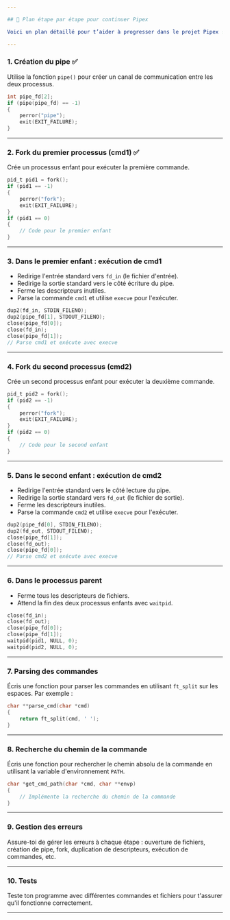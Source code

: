 ```yaml
---

## 🧭 Plan étape par étape pour continuer Pipex

Voici un plan détaillé pour t’aider à progresser dans le projet Pipex :

---
```

### 1. **Création du pipe** ✅

Utilise la fonction `pipe()` pour créer un canal de communication entre les deux processus.

```c
int pipe_fd[2];
if (pipe(pipe_fd) == -1)
{
    perror("pipe");
    exit(EXIT_FAILURE);
}
```
---

### 2. **Fork du premier processus (cmd1)** ✅

Crée un processus enfant pour exécuter la première commande.

```c
pid_t pid1 = fork();
if (pid1 == -1)
{
    perror("fork");
    exit(EXIT_FAILURE);
}
if (pid1 == 0)
{
    // Code pour le premier enfant
}
```

---

### 3. **Dans le premier enfant : exécution de cmd1**

- Redirige l'entrée standard vers `fd_in` (le fichier d'entrée).
- Redirige la sortie standard vers le côté écriture du pipe.
- Ferme les descripteurs inutiles.
- Parse la commande `cmd1` et utilise `execve` pour l'exécuter.

```c
dup2(fd_in, STDIN_FILENO);
dup2(pipe_fd[1], STDOUT_FILENO);
close(pipe_fd[0]);
close(fd_in);
close(pipe_fd[1]);
// Parse cmd1 et exécute avec execve
```

---

### 4. **Fork du second processus (cmd2)**

Crée un second processus enfant pour exécuter la deuxième commande.

```c
pid_t pid2 = fork();
if (pid2 == -1)
{
    perror("fork");
    exit(EXIT_FAILURE);
}
if (pid2 == 0)
{
    // Code pour le second enfant
}
```

---

### 5. **Dans le second enfant : exécution de cmd2**

- Redirige l'entrée standard vers le côté lecture du pipe.
- Redirige la sortie standard vers `fd_out` (le fichier de sortie).
- Ferme les descripteurs inutiles.
- Parse la commande `cmd2` et utilise `execve` pour l'exécuter.

```c
dup2(pipe_fd[0], STDIN_FILENO);
dup2(fd_out, STDOUT_FILENO);
close(pipe_fd[1]);
close(fd_out);
close(pipe_fd[0]);
// Parse cmd2 et exécute avec execve
```

---

### 6. **Dans le processus parent**

- Ferme tous les descripteurs de fichiers.
- Attend la fin des deux processus enfants avec `waitpid`.

```c
close(fd_in);
close(fd_out);
close(pipe_fd[0]);
close(pipe_fd[1]);
waitpid(pid1, NULL, 0);
waitpid(pid2, NULL, 0);
```

---

### 7. **Parsing des commandes**

Écris une fonction pour parser les commandes en utilisant `ft_split` sur les espaces. Par exemple :

```c
char **parse_cmd(char *cmd)
{
    return ft_split(cmd, ' ');
}
```

---

### 8. **Recherche du chemin de la commande**

Écris une fonction pour rechercher le chemin absolu de la commande en utilisant la variable d'environnement `PATH`.

```c
char *get_cmd_path(char *cmd, char **envp)
{
    // Implémente la recherche du chemin de la commande
}
```

---

### 9. **Gestion des erreurs**

Assure-toi de gérer les erreurs à chaque étape : ouverture de fichiers, création de pipe, fork, duplication de descripteurs, exécution de commandes, etc.

---

### 10. **Tests**

Teste ton programme avec différentes commandes et fichiers pour t'assurer qu'il fonctionne correctement.

---
